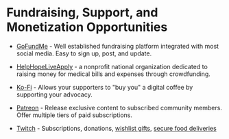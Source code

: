 # Fundraising, Support, and Monetization Opportunities

* [GoFundMe](https://www.gofundme.com/) - Well established fundraising platform integrated with most social media. Easy to sign up, post, and update.

* [HelpHopeLive](https://helphopelive.org/)[Apply](https://helphopelive.org/get-started/apply/) - a nonprofit national organization dedicated to raising money for medical bills and expenses through crowdfunding.
  
* [Ko-Fi](https://ko-fi.com/) - Allows your supporters to "buy you" a digital coffee by supporting your advocacy. 
  
* [Patreon](https://www.patreon.com/) - Release exclusive content to subscribed community members. Offer multiple tiers of paid subscriptions.
* [Twitch](https://twitch.tv/) - Subscriptions, donations, [wishlist gifts](https://www.giftster.com/), [secure food deliveries](https://treatstream.com/login)
